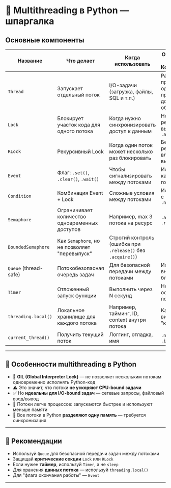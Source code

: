 # 🧵 Multithreading в Python — шпаргалка

## Основные компоненты

| Название              | Что делает                                     | Когда использовать                            | Особенности / Комментарии                               |
|-----------------------|------------------------------------------------|------------------------------------------------|----------------------------------------------------------|
| `Thread`              | Запускает отдельный поток                      | I/O-задачи (загрузка, файлы, SQL и т.п.)       | Работает в пределах одного процесса, доступ к общей памяти |
| `Lock`                | Блокирует участок кода для одного потока       | Когда нужно синхронизировать доступ к данным   | Нельзя рекурсивно вызывать `.acquire()`                 |
| `RLock`               | Рекурсивный Lock                               | Когда один поток может несколько раз блокировать | Безопасен в рекурсии или вложенных вызовах             |
| `Event`               | Флаг: `.set()`, `.clear()`, `.wait()`          | Чтобы сигнализировать между потоками           | Используется как "событие готовности"                   |
| `Condition`           | Комбинация Event + Lock                        | Сложные условия между потоками                 | Используется с `.wait()` и `.notify()`                  |
| `Semaphore`           | Ограничивает количество одновременных доступов | Например, max 3 потока на ресурс               | `.acquire()` и `.release()`                             |
| `BoundedSemaphore`    | Как `Semaphore`, но не позволяет "перевыпуск"  | Строгий контроль (ошибка при `.release()` без `.acquire()`) |                                                      |
| `Queue` (thread-safe) | Потокобезопасная очередь задач                 | Для безопасной передачи между потоками         | Использует внутренние блокировки                        |
| `Timer`               | Отложенный запуск функции                      | Выполнить через N секунд                       | Не блокирует основной поток                             |
| `threading.local()`   | Локальное хранилище для каждого потока         | Например, тайминг, ID, context внутри потока   | Каждый поток видит свою "копию"                         |
| `current_thread()`    | Получить текущий поток                         | Логгинг, отладка, имя                          | `.name`, `.ident`, `.is_alive()`                        |

---

## 💬 Особенности multithreading в Python

- 🧠 **GIL (Global Interpreter Lock)** — не позволяет нескольким потокам одновременно исполнять Python-код
- ⚠️ Это значит, что потоки **не ускоряют CPU-bound задачи**
- ✅ Но **идеальны для I/O-bound задач** — сетевые запросы, файловый ввод/вывод
- 🧵 Потоки легче процессов: запускаются быстрее и используют меньше памяти
- 🧪 Все потоки в Python **разделяют одну память** — требуется синхронизация

---

## 📌 Рекомендации

- Используй `Queue` для безопасной передачи задач между потоками
- Защищай **критические секции** `Lock` или `RLock`
- Если нужен **таймер**, используй `Timer`, а не `sleep`
- Для хранения **данных потока** — используй `threading.local()`
- Для "флага окончания работы" — `Event`

---
